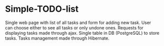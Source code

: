 # Simple-TODO-list
Single web page with list of all tasks and form for adding new task. User can choose either to see all tasks or only undone ones.
Requests for displaying tasks made through ajax.
Single table in DB (PostgreSQL) to store tasks.
Tasks management made through Hibernate.
